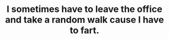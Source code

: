 ---
layout: post
title: "I sometimes have to leave the office and take a random walk cause I have to fart."
---